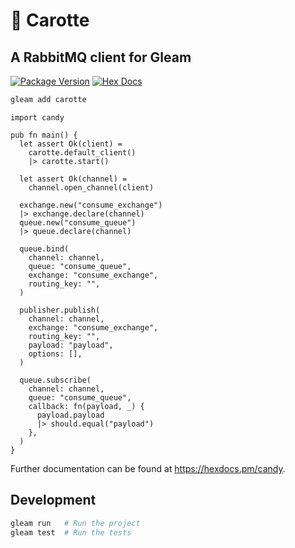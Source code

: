 # 🥕 Carotte

## A RabbitMQ client for Gleam

[![Package Version](https://img.shields.io/hexpm/v/candy)](https://hex.pm/packages/candy)
[![Hex Docs](https://img.shields.io/badge/hex-docs-ffaff3)](https://hexdocs.pm/candy/)

```sh
gleam add carotte
```

```gleam
import candy

pub fn main() {
  let assert Ok(client) =
    carotte.default_client()
    |> carotte.start()

  let assert Ok(channel) =
    channel.open_channel(client)

  exchange.new("consume_exchange")
  |> exchange.declare(channel)
  queue.new("consume_queue")
  |> queue.declare(channel)

  queue.bind(
    channel: channel,
    queue: "consume_queue",
    exchange: "consume_exchange",
    routing_key: "",
  )

  publisher.publish(
    channel: channel,
    exchange: "consume_exchange",
    routing_key: "",
    payload: "payload",
    options: [],
  )

  queue.subscribe(
    channel: channel,
    queue: "consume_queue",
    callback: fn(payload, _) {
      payload.payload
      |> should.equal("payload")
    },
  )
}
```

Further documentation can be found at <https://hexdocs.pm/candy>.

## Development

```sh
gleam run   # Run the project
gleam test  # Run the tests
```
